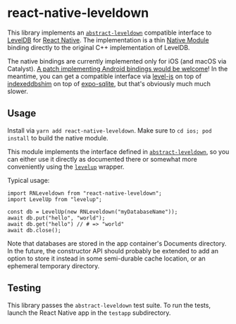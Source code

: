 # react-native-leveldown

This library implements an [`abstract-leveldown`](https://github.com/Level/abstract-leveldown) compatible interface to [LevelDB](https://github.com/google/leveldb) for [React Native](https://reactnative.dev). The implementation is a thin [Native Module](https://reactnative.dev/docs/native-modules-setup) binding directly to the original C++ implementation of LevelDB.

The native bindings are currently implemented only for iOS (and macOS via Catalyst). [A patch implementing Android bindings would be welcome](https://github.com/andymatuschak/react-native-leveldown/issues/1)! In the meantime, you can get a compatible interface via [level-js](https://github.com/Level/level-js) on top of [indexeddbshim](https://github.com/indexeddbshim/indexeddbshim) on top of [expo-sqlite](https://github.com/expo/expo/tree/master/packages/expo-sqlite), but that's obviously much much slower.

## Usage

Install via `yarn add react-native-leveldown`. Make sure to `cd ios; pod install` to build the native module.

This module implements the interface defined in [`abstract-leveldown`](https://github.com/Level/abstract-leveldown), so you can either use it directly as documented there or somewhat more conveniently using the [`levelup`](https://github.com/Level/levelup) wrapper.

Typical usage:

```
import RNLeveldown from "react-native-leveldown";
import LevelUp from "levelup";

const db = LevelUp(new RNLeveldown("myDatabaseName"));
await db.put("hello", "world");
await db.get("hello") // # => "world"
await db.close();
```

Note that databases are stored in the app container's Documents directory. In the future, the constructor API should probably be extended to add an option to store it instead in some semi-durable cache location, or an ephemeral temporary directory. 

## Testing

This library passes the `abstract-leveldown` test suite. To run the tests, launch the React Native app in the `testapp` subdirectory.
